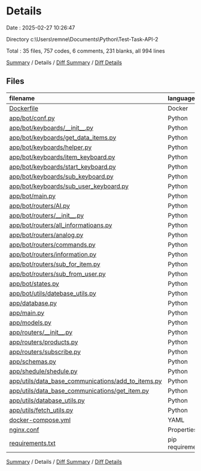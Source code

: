 # Details

Date : 2025-02-27 10:26:47

Directory c:\\Users\\remne\\Documents\\Python\\Test-Task-API-2

Total : 35 files,  757 codes, 6 comments, 231 blanks, all 994 lines

[Summary](results.md) / Details / [Diff Summary](diff.md) / [Diff Details](diff-details.md)

## Files
| filename | language | code | comment | blank | total |
| :--- | :--- | ---: | ---: | ---: | ---: |
| [Dockerfile](/Dockerfile) | Docker | 6 | 0 | 4 | 10 |
| [app/bot/conf.py](/app/bot/conf.py) | Python | 16 | 0 | 2 | 18 |
| [app/bot/keyboards/\_\_init\_\_.py](/app/bot/keyboards/__init__.py) | Python | 6 | 0 | 3 | 9 |
| [app/bot/keyboards/get\_data\_items.py](/app/bot/keyboards/get_data_items.py) | Python | 9 | 0 | 3 | 12 |
| [app/bot/keyboards/helper.py](/app/bot/keyboards/helper.py) | Python | 7 | 0 | 3 | 10 |
| [app/bot/keyboards/item\_keyboard.py](/app/bot/keyboards/item_keyboard.py) | Python | 16 | 0 | 3 | 19 |
| [app/bot/keyboards/start\_keyboard.py](/app/bot/keyboards/start_keyboard.py) | Python | 7 | 0 | 3 | 10 |
| [app/bot/keyboards/sub\_keyboard.py](/app/bot/keyboards/sub_keyboard.py) | Python | 7 | 0 | 3 | 10 |
| [app/bot/keyboards/sub\_user\_keyboard.py](/app/bot/keyboards/sub_user_keyboard.py) | Python | 0 | 0 | 1 | 1 |
| [app/bot/main.py](/app/bot/main.py) | Python | 16 | 0 | 11 | 27 |
| [app/bot/routers/AI.py](/app/bot/routers/AI.py) | Python | 37 | 0 | 12 | 49 |
| [app/bot/routers/\_\_init\_\_.py](/app/bot/routers/__init__.py) | Python | 16 | 0 | 2 | 18 |
| [app/bot/routers/all\_informatioans.py](/app/bot/routers/all_informatioans.py) | Python | 38 | 0 | 7 | 45 |
| [app/bot/routers/analog.py](/app/bot/routers/analog.py) | Python | 15 | 0 | 7 | 22 |
| [app/bot/routers/commands.py](/app/bot/routers/commands.py) | Python | 20 | 0 | 10 | 30 |
| [app/bot/routers/information.py](/app/bot/routers/information.py) | Python | 80 | 0 | 24 | 104 |
| [app/bot/routers/sub\_for\_item.py](/app/bot/routers/sub_for_item.py) | Python | 38 | 0 | 8 | 46 |
| [app/bot/routers/sub\_from\_user.py](/app/bot/routers/sub_from_user.py) | Python | 17 | 0 | 6 | 23 |
| [app/bot/states.py](/app/bot/states.py) | Python | 15 | 0 | 4 | 19 |
| [app/bot/utils/datebase\_utils.py](/app/bot/utils/datebase_utils.py) | Python | 0 | 0 | 1 | 1 |
| [app/database.py](/app/database.py) | Python | 14 | 2 | 8 | 24 |
| [app/main.py](/app/main.py) | Python | 19 | 0 | 10 | 29 |
| [app/models.py](/app/models.py) | Python | 16 | 0 | 8 | 24 |
| [app/routers/\_\_init\_\_.py](/app/routers/__init__.py) | Python | 0 | 0 | 1 | 1 |
| [app/routers/products.py](/app/routers/products.py) | Python | 23 | 0 | 11 | 34 |
| [app/routers/subscribe.py](/app/routers/subscribe.py) | Python | 18 | 0 | 8 | 26 |
| [app/schemas.py](/app/schemas.py) | Python | 12 | 0 | 6 | 18 |
| [app/shedule/shedule.py](/app/shedule/shedule.py) | Python | 28 | 0 | 9 | 37 |
| [app/utils/data\_base\_communications/add\_to\_items.py](/app/utils/data_base_communications/add_to_items.py) | Python | 31 | 0 | 9 | 40 |
| [app/utils/data\_base\_communications/get\_item.py](/app/utils/data_base_communications/get_item.py) | Python | 33 | 0 | 9 | 42 |
| [app/utils/database\_utils.py](/app/utils/database_utils.py) | Python | 31 | 4 | 15 | 50 |
| [app/utils/fetch\_utils.py](/app/utils/fetch_utils.py) | Python | 61 | 0 | 13 | 74 |
| [docker-compose.yml](/docker-compose.yml) | YAML | 43 | 0 | 3 | 46 |
| [nginx.conf](/nginx.conf) | Properties | 15 | 0 | 3 | 18 |
| [requirements.txt](/requirements.txt) | pip requirements | 47 | 0 | 1 | 48 |

[Summary](results.md) / Details / [Diff Summary](diff.md) / [Diff Details](diff-details.md)